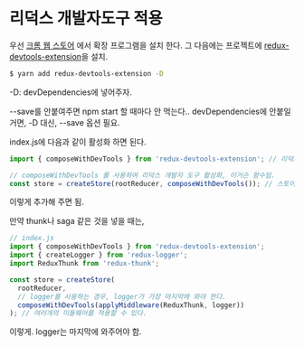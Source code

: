 # 리덕스 개발자도구 적용

우선 [크롬 웹 스토어](https://chrome.google.com/webstore/detail/redux-devtools/lmhkpmbekcpmknklioeibfkpmmfibljd) 에서 확장 프로그램을 설치 한다. 그 다음에는 프로젝트에 [redux-devtools-extension](https://www.npmjs.com/package/redux-devtools-extension)을 설치.

```sh
$ yarn add redux-devtools-extension -D
```

-D: devDependencies에 넣어주자.

--save를 안붙여주면 npm start 할 때마다 안 먹는다.. devDependencies에 안붙일 거면, -D 대신, --save 옵션 필요.

index.js에 다음과 같이 활성화 하면 된다.

```jsx
import { composeWithDevTools } from 'redux-devtools-extension'; // 리덕스 개발자 도구

// composeWithDevTools 를 사용하여 리덕스 개발자 도구 활성화, 이거슨 함수임.
const store = createStore(rootReducer, composeWithDevTools()); // 스토어를 만든다.
```

이렇게 추가해 주면 됨.

만약 thunk나 saga 같은 것을 넣을 때는,

```js
// index.js
import { composeWithDevTools } from 'redux-devtools-extension';
import { createLogger } from 'redux-logger';
import ReduxThunk from 'redux-thunk';

const store = createStore(
  rootReducer,
  // logger를 사용하는 경우, logger가 가장 마지막에 와야 한다.
  composeWithDevTools(applyMiddleware(ReduxThunk, logger))
); // 여러개의 미들웨어를 적용할 수 있다.
```

이렇게. logger는 마지막에 와주어야 함.
